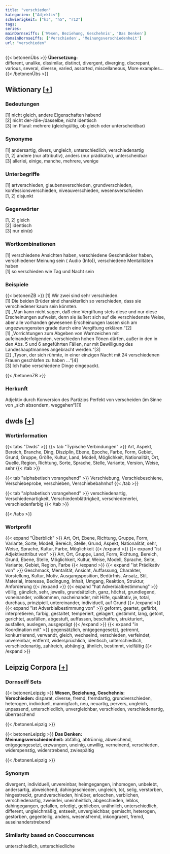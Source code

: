 ```yaml
---
title: "verschieden"
kategorien: ["Adjektiv"]
schwierigkeit: ["k3", "h5", "r12"]
tags:
series:
mainDornseiffs: ['Wesen, Beziehung, Geschehnis', 'Das Denken']
domainDornseiffs: ['Verschieden', 'Meinungsverschiedenheit']
url: "verschieden"
---
```


{{< betonenÜbs >}}
**Übersetzung:**  
different, unalike, dissimilar, distinct, divergent, diverging, discrepant, various, several, diverse, varied, assorted, miscellaneous, More examples...  
{{< /betonenÜbs >}}

## Wiktionary [[+](https://de.wiktionary.org/wiki/verschieden)]

### Bedeutungen
[1] nicht gleich, andere Eigenschaften habend  
[2] nicht der-/die-/dasselbe, nicht identisch  
[3] im Plural: mehrere (gleichgültig, ob gleich oder unterscheidbar)  

### Synonyme
[1] andersartig, divers, ungleich, unterschiedlich, verschiedenartig  
[1, 2] andere (nur attributiv), anders (nur prädikativ), unterscheidbar  
[3] allerlei, einige, manche, mehrere, wenige  

### Unterbegriffe
[1] artverschieden, glaubensverschieden, grundverschieden, konfessionsverschieden, niveauverschieden, wesensverschieden  
[1, 2] disjunkt  

### Gegenwörter
[1, 2] gleich  
[2] identisch  
[3] nur ein(e)  

### Wortkombinationen
[1] verschiedene Ansichten haben, verschiedene Geschmäcker haben, verschiedener Meinung sein ( Audio (Info)), verschiedene Mentalitäten haben  
[1] so verschieden wie Tag und Nacht sein  

### Beispiele
{{< betonenZB >}}
[1] Wir zwei sind sehr verschieden.  
[1] Die beiden Brüder sind charakterlich so verschieden, dass sie verschiedener kaum sein könnten.  
[1] „Man kann nicht sagen, daß eine Vergiftung stets diese und nur diese Erscheinungen aufweist, denn sie äußert sich auf die verschiedenste Weise, aber alle vorhanden gewesenen Erscheinungen lassen sich am ungezwungensten grade durch eine Vergiftung erklären.“[2]  
[1] „Vorrichtungen zum Abgeben von Warnzeichen mit aufeinanderfolgenden, verschieden hohen Tönen dürfen, außer in den in den Abs. 5 und 6 angeführten Fällen, nur mit Bewilligung des Landeshauptmannes angebracht werden.“[3]  
[2] „Tyson, der sich rühmte, in einer einzigen Nacht mit 24 verschiedenen Frauen geschlafen zu haben …“[4]  
[3] Ich habe verschiedene Dinge eingepackt.  

{{< /betonenZB >}}
### Herkunft
Adjektiv durch Konversion des Partizips Perfekt von verscheiden (im Sinne von „sich absondern, weggehen“)[1]  



## dwds [[+](https://www.dwds.de/wb/verschieden)]

### Wortinformation
{{< tabs "Dwds" >}}
{{< tab "Typische Verbindungen" >}}
Art, Aspekt, Bereich, Branche, Ding, Disziplin, Ebene, Epoche, Farbe, Form, Gebiet, Grund, Gruppe, Größe, Kultur, Land, Modell, Möglichkeit, Nationalität, Ort, Quelle, Region, Richtung, Sorte, Sprache, Stelle, Variante, Version, Weise, sehr
{{< /tab >}}

{{< tab "alphabetisch vorangehend" >}}
Verschiebung, Verschiebeschiene, Verschiebeprobe, verschieben, Verschiebebahnhof
{{< /tab >}}

{{< tab "alphabetisch vorangehend" >}}
verschiedenartig, Verschiedenartigkeit, Verschiedenblättrigkeit, verschiedenerlei, verschiedenfarbig
{{< /tab >}}

{{< /tabs >}}

### Wortprofil
{{< expand "Überblick" >}} Art, Ort, Ebene, Richtung, Gruppe, Form, Variante, Sorte, Modell, Bereich, Stelle, Grund, Aspekt, Nationalität, sehr, Weise, Sprache, Kultur, Farbe, Möglichkeit {{< /expand >}}
{{< expand "ist Adjektivattribut von" >}} Art, Ort, Gruppe, Land, Form, Richtung, Bereich, Grund, Ebene, Stelle, Möglichkeit, Kultur, Weise, Modell, Sprache, Seite, Variante, Gebiet, Region, Farbe {{< /expand >}}
{{< expand "ist Prädikativ von" >}} Geschmack, Mentalität, Ansicht, Auffassung, Charakter, Vorstellung, Kultur, Motiv, Ausgangsposition, Bedürfnis, Ansatz, Stil, Material, Interesse, Bedingung, Inhalt, Umgang, Reaktion, Struktur, Anforderung {{< /expand >}}
{{< expand "hat Adverbialbestimmung" >}} völlig, gänzlich, sehr, jeweils, grundsätzlich, ganz, höchst, grundlegend, voneinander, vollkommen, nacheinander, mit Hilfe, qualitativ, je, total, durchaus, prinzipiell, untereinander, individuell, auf Grund {{< /expand >}}
{{< expand "ist Adverbialbestimmung von" >}} geformt, geartet, gefärbt, interpretieren, farbig, gestaltet, temperiert, gelagert, gestimmt, lang, getönt, gerichtet, ausfällen, abgestuft, auffassen, beschaffen, strukturiert, ausfallen, auslegen, ausgeprägt {{< /expand >}}
{{< expand "in Koordination mit" >}} gegensätzlich, entgegengesetzt, getrennt, konkurrierend, verwandt, gleich, wechselnd, verschieden, verfeindet, unvereinbar, entfernt, widersprüchlich, identisch, unterschiedlich, verschiedenartig, zahlreich, abhängig, ähnlich, bestimmt, vielfältig {{< /expand >}}

## Leipzig Corpora [[+](https://corpora.uni-leipzig.de/en/res?word=verschieden&corpusId=deu_newscrawl-public_2018)]

### Dornseiff Sets
{{< betonenLeipzig >}}
**Wesen, Beziehung, Geschehnis:**  
**Verschieden:** disparat, diverse, fremd, fremdartig, grundverschieden, heterogen, individuell, mannigfach, neu, neuartig, pervers, ungleich, unpassend, unterschiedlich, unvergleichbar, verschieden, verschiedenartig, überraschend  

{{< /betonenLeipzig >}}


{{< betonenLeipzig >}}
**Das Denken:**  
**Meinungsverschiedenheit:** abfällig, abtrünnig, abweichend, entgegengesetzt, erzwungen, uneinig, unwillig, verneinend, verschieden, widerspenstig, widerstrebend, zwiespältig  

{{< /betonenLeipzig >}}

### Synonym
divergent, individuell, unvereinbar, heimgegangen, inhomogen, unbelebt, andersartig, abweichend, dahingeschieden, ungleich, tot, selig, verstorben, hingestreckt, grundverschieden, hinüber, erloschen, verblichen, verschiedenartig, zweierlei, uneinheitlich, abgeschieden, leblos, dahingegangen, gefallen, erledigt, geblieben, unähnlich, unterschiedlich, different, ungleichmäßig, entseelt, unvergleichbar, gemischt, heterogen, gestorben, gegenteilig, anders, wesensfremd, inkongruent, fremd, auseinanderstrebend


### Similarity based on Cooccurrences
unterschiedlich, unterschiedliche

